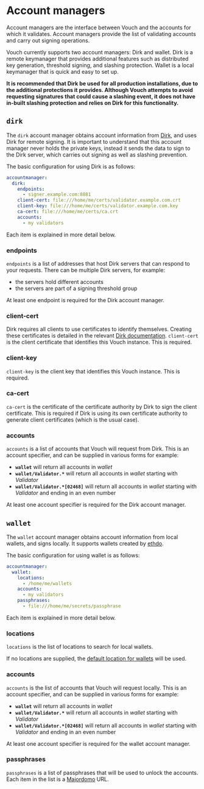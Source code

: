 # Account managers
Account managers are the interface between Vouch and the accounts for which it validates.  Account managers provide the list of validating accounts and carry out signing operations.

Vouch currently supports two account managers: Dirk and wallet.  Dirk is a remote keymanager that provides additional features such as distributed key generation, threshold signing, and slashing protection.  Wallet is a local keymanager that is quick and easy to set up.

**It is recommended that Dirk be used for all production installations, due to the additional protections it provides.  Although Vouch attempts to avoid requesting signatures that could cause a slashing event, it does not have in-built slashing protection and relies on Dirk for this functionality.**

## `dirk`
The `dirk` account manager obtains account information from [Dirk](https://github.com/attestantio/dirk), and uses Dirk for remote signing.  It is important to understand that this account manager never holds the private keys, instead it sends the data to sign to the Dirk server, which carries out signing as well as slashing prevention.

The basic configuration for using Dirk is as follows:

```YAML
accountmanager:
  dirk:
    endpoints:
      - signer.example.com:8881
    client-cert: file:///home/me/certs/validator.example.com.crt
    client-key: file:///home/me/certs/validator.example.com.key
    ca-cert: file:///home/me/certs/ca.crt
    accounts:
      - my validators
```

Each item is explained in more detail below.

### endpoints
`endpoints` is a list of addresses that host Dirk servers that can respond to your requests.  There can be multiple Dirk servers, for example:
  - the servers hold different accounts
  - the servers are part of a signing threshold group

At least one endpoint is required for the Dirk account manager.

### client-cert
Dirk requires all clients to use certificates to identify themselves.  Creating these certificates is detailed in the relevant [Dirk documentation](https://github.com/attestantio/dirk/blob/master/docs/getting_started.md#creating-certificates).  `client-cert` is the client certificate that identifies this Vouch instance.  This is required.

### client-key
`client-key` is the client key that identifies this Vouch instance.  This is required.

### ca-cert
`ca-cert` is the certificate of the certificate authority by Dirk to sign the client certificate.  This is required if Dirk is using its own certificate authority to generate client certificates (which is the usual case).

### accounts
`accounts` is a list of accounts that Vouch will request from Dirk.  This is an account specifier, and can be supplied in various forms for example:

  - **`wallet`** will return all accounts in _wallet_
  - **`wallet/Validator.*`** will return all accounts in _wallet_ starting with _Validator_
  - **`wallet/Validator.*[02468]`** will return all accounts in _wallet_ starting with _Validator_ and ending in an even number

At least one account specifier is required for the Dirk account manager.

## `wallet`
The `wallet` account manager obtains account information from local wallets, and signs locally.  It supports wallets created by [ethdo](https://github.com/wealdtech/ethdo).

The basic configuration for using wallet is as follows:
```YAML
accountmanager:
  wallet:
    locations:
      - /home/me/wallets
    accounts:
      - my validators
    passphrases:
      - file:///home/me/secrets/passphrase
```

Each item is explained in more detail below.

### locations
`locations` is the list of locations to search for local wallets.

If no locations are supplied, the [default location for wallets](https://github.com/wealdtech/go-eth2-wallet-store-filesystem#usage) will be used.

### accounts
`accounts` is the list of accounts that Vouch will request locally.  This is an account specifier, and can be supplied in various forms for example:

  - **`wallet`** will return all accounts in _wallet_
  - **`wallet/Validator.*`** will return all accounts in _wallet_ starting with _Validator_
  - **`wallet/Validator.*[02468]`** will return all accounts in _wallet_ starting with _Validator_ and ending in an even number

At least one account specifier is required for the wallet account manager.

### passphrases
`passphrases` is a list of passphrases that will be used to unlock the accounts.  Each item in the list is a [Majordomo](https://github.com/wealdtech/go-majordomo) URL.
